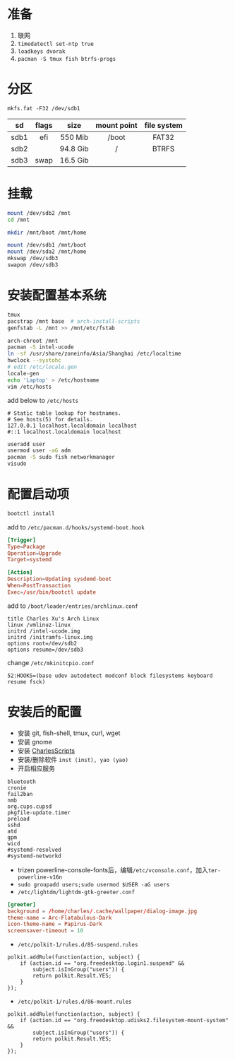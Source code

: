 # 准备

1. 联网
2. `timedatectl set-ntp true`
3. `loadkeys dvorak`
4. `pacman -S tmux fish btrfs-progs`

# 分区

`mkfs.fat -F32 /dev/sdb1`

|  sd  | flags |   size   | mount point | file system |
| :--: | :---: | :------: | :---------: | :---------: |
| sdb1 |  efi  | 550 Mib  |    /boot    |    FAT32    |
| sdb2 |       | 94.8 Gib |      /      |    BTRFS    |
| sdb3 | swap  | 16.5 Gib |             |             |

# 挂载

```bash
mount /dev/sdb2 /mnt
cd /mnt

mkdir /mnt/boot /mnt/home

mount /dev/sdb1 /mnt/boot
mount /dev/sda2 /mnt/home
mkswap /dev/sdb3
swapon /dev/sdb3
```

# 安装配置基本系统

```bash
tmux
pacstrap /mnt base  # arch-install-scripts
genfstab -L /mnt >> /mnt/etc/fstab

arch-chroot /mnt
pacman -S intel-ucode
ln -sf /usr/share/zoneinfo/Asia/Shanghai /etc/localtime
hwclock --systohc
# edit /etc/locale.gen
locale-gen
echo 'Laptop' > /etc/hostname
vim /etc/hosts
```

add below to `/etc/hosts`

```
# Static table lookup for hostnames.
# See hosts(5) for details.
127.0.0.1 localhost.localdomain localhost
#::1 localhost.localdomain localhost
```

```bash
useradd user
usermod user -aG adm
pacman -S sudo fish networkmanager
visudo
```

# 配置启动项

```bash
bootctl install
```

add to `/etc/pacman.d/hooks/systemd-boot.hook`

```toml
[Trigger]
Type=Package
Operation=Upgrade
Target=systemd

[Action]
Description=Updating sysdemd-boot
When=PostTransaction
Exec=/usr/bin/bootctl update
```

add to `/boot/loader/entries/archlinux.conf`

```
title Charles Xu's Arch Linux
linux /vmlinuz-linux
initrd /intel-ucode.img
initrd /initramfs-linux.img
options root=/dev/sdb2
options resume=/dev/sdb3
```

change `/etc/mkinitcpio.conf`

```
52:HOOKS=(base udev autodetect modconf block filesystems keyboard resume fsck)
```



#  安装后的配置

- 安装 git, fish-shell, tmux, curl, wget
- 安装 gnome
- 安装 [CharlesScripts](https://github.com/the0demiurge/CharlesScripts)
- 安装/删除软件 `inst (inst), yao (yao)`
- 开启相应服务

```
bluetooth
cronie
fail2ban
nmb
org.cups.cupsd
pkgfile-update.timer
preload
sshd
atd
gpm
wicd
#systemd-resolved
#systemd-networkd
```

- trizen powerline-console-fonts后，编辑`/etc/vconsole.conf`，加入`ter-powerline-v16n`
- `sudo groupadd users;sudo usermod $USER -aG users`
- `/etc/lightdm/lightdm-gtk-greeter.conf`

```toml
[greeter]
background = /home/charles/.cache/wallpaper/dialog-image.jpg
theme-name = Arc-Flatabulous-Dark
icon-theme-name = Papirus-Dark
screensaver-timeout = 10
```

- `/etc/polkit-1/rules.d/85-suspend.rules`

```
polkit.addRule(function(action, subject) {
    if (action.id == "org.freedesktop.login1.suspend" &&
        subject.isInGroup("users")) {
        return polkit.Result.YES;
    }
});
```

- `/etc/polkit-1/rules.d/86-mount.rules`

```
polkit.addRule(function(action, subject) {
    if (action.id == "org.freedesktop.udisks2.filesystem-mount-system" &&
        subject.isInGroup("users")) {
        return polkit.Result.YES;
    }
});
```

